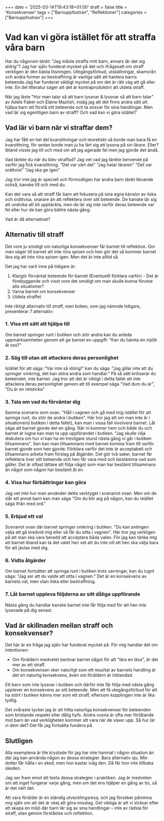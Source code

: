 +++
date = '2025-03-14T19:43:18+01:00'
draft = false
title = 'Konsekvenser'
tags = ["Barnuppfostran", "Reflektioner"]
categories = ["Barnuppfostran"]
+++

# Vad kan vi göra istället för att straffa våra barn
Har du någonsin tänkt: ”Jag måste straffa mitt barn, annars lär det sig aldrig”? Jag har själv funderat mycket på det och ifrågasatt om straff verkligen är den bästa lösningen. Utegångsförbud, utskällningar, skamvrån och andra former av bestraffning är vanliga sätt att hantera barns beteende.Jag har funderat väldigt mycket på om det är rätt väg att gå eller inte. En del litteratur säger att det är kontraproduktivt att utdela straff.

När jag läste "Hur man talar så att barn lyssnar & lyssnar så att barn talar" av Adele Faber och Elaine Mazlish, insåg jag att det finns andra sätt att hjälpa barn att förstå sitt beteende och ta ansvar för sina handlingar. Men vad lär sig egentligen barn av straff? Och vad kan vi göra istället?

## Vad lär vi barn när vi straffar dem?
Jag har fått en hel del kvarsittningar och teoretiskt så borde man bara få en kvarsittning, för sedan borde man ju ha lärt sig att lyssna på sin lärare. Eller? Ibland visste jag till och med om att jag agerade fel men jag gjorde det ändå.

Vad tänkte du när du blev straffad? Jag vet vad jag tänkte beroende på varför jag fick kvarsittning.
"Det var värt det"
"Jag hatar läraren"
"Det var orättvist"
"Jag ska ge igen"

Jag tror inte jag är speciell och förmodligen har andra barn tänkt liknande också, kanske till och med du.

Kan det vara så att straff får barn att fokusera på sina egna känslor av ilska och orättvisa, snarare än att reflektera över sitt beteende. De kanske lär sig att undvika att bli upptäckta, men de lär sig inte varför deras beteende var fel eller hur de kan göra bättre nästa gång.

Vad är då alternativet?

## Alternativ till straff
Det vore ju smidigt om naturliga konsekvenser får barnet till reflektion. Om man säger till barnet att inte röra spisen och hen gör det så kommer barnet lära sig att inte röra spisen igen. Men det är inte alltid så.

Det jag har varit inne på tidigare är:
1. Klargör förväntat beteende för barnet (Eventuellt förklara varför) - Det är förebyggande och visst vore det smidigt om man skulle kunna förutse alla situationer?
2. Varna barnet om konsekvenser
3. Utdela straffet

Inte riktigt alternativ till straff, men boken, som jag nämnde tidigare, presenterar 7 alternativ:
### 1. Visa ett sätt att hjälpa till
Om barnet springer runt i butiken och stör andra kan du avleda uppmärksamheten genom att ge barnet en uppgift: "Kan du hämta en mjölk åt oss?"

### 2. Säg till utan att attackera deras personlighet
Istället för att säga: ”Var inte så störig!”<!-- skriv ett avsnitt om etiketter --> kan du säga: ”Jag gillar inte att du springer omkring, det kan störa andra som handlar.” På så sätt kritiserar du beteendet, inte barnet.
Jag tror att det är viktigt i detta fallet att inte attackera deras personlighet genom att till exempel säga "Vad dum du är", "Du är en retsticka"

### 3. Tala om vad du förväntar dig
Samma scenario som ovan. "Håll i vagnen och gå med mig istället för att springa runt, du stör de andra i butiken". Här tror jag att om man inte är i situationen(i butiken i detta fallet), kan man i vissa fall involvera barnet. Låt säga att barnet gjorde det en gång. När ni kommer hem och både du och barnet är lugna kan man ta upp uppförandet i butiken.
"Jag skulle vilja diskutera om hur vi kan ha en trevligare stund nästa gång vi går i butiken tillsammans".
Sen kan man tillsammans med barnet komma fram till varför barnet gjorde som hen gjorde. Förklara varför det inte är acceptabelt och tillsammans arbeta fram förslag på åtgärder. Det gör två saker, barnet får reflektera över sitt beteende och hen får vara med och bestämma vad som gäller. Det är oftast lättare att följa något som man har bestämt tillsammans än något som någon har bestämt åt en.

### 4. Visa hur förbättringar kan göra
Jag vet inte hur man använder detta verktyget i scenariot ovan. Men om de slår ett annat barn kan man säga "Om du blir arg på någon, kan du istället säga ifrån med ord."

### 5. Erbjud ett val
Scenariot ovan där barnet springer omkring i butiken. "Du kan antingen välja att gå bredvid mig eller så får du sitta i vagnen".
Här tror jag verkligen på att man ska vara beredd att acceptera båda valen. För jag kan tänka mig att barnet ibland kan ta det valet hen vet att du inte vill att hen ska välja bara för att jävlas med dig.

### 6. Vidta åtgärder
Om barnet fortsätter att springa runt i butiken trots varningar, kan du lugnt säga: "Jag ser att du valde att sitta i vagnen." Det är en konsekvens av barnets val, men utan ilska eller bestraffning.

### 7. Låt barnet uppleva följderna av sitt dåliga uppförande
Nästa gång du handlar kanske barnet inte får följa med för att hen inte lyssnade på dig senast.

## Vad är skillnaden mellan straff och konsekvenser?
Det här är en fråga jag själv har funderat mycket på. För mig handlar det om intentionen:

  - Om föräldern medvetet berövar barnet något för att "lära en läxa", är det mer av ett straff.
  - Om konsekvensen sker naturligt som ett resultat av barnets handling är det en naturlig konsekvens, även om föräldern är inblandad.

Ett barn som inte lyssnar i butiken och därför inte får följa med nästa gång upplever en konsekvens av sitt beteende. Men att få utegångsförbud för att ha stört i butiken känns mer som ett straff, eftersom kopplingen inte är lika tydlig.

Det svåraste tycker jag är att hitta naturliga konsekvenser för beteenden som bristande respekt eller dålig hyfs. Andra vuxna är ofta mer förlåtande mot barn än vad verkligheten kommer att vara när de växer upp. Så hur lär vi dem det? Det får jag fortsätta fundera på.

## Slutligen
Alla exemplena är lite krystade för jag har inte hamnat i någon situation än där jag kan använda någon av dessa strategier. Bara alternativ sju. Min dotter får hålla i en sked, men hon kastar iväg den. Då får hon inte tillbaka skeden.

Jag ser fram emot att testa dessa strategier i praktiken. Jag är medveten om att inget fungerar varje gång, men om det ens hjälper en gång av tio, så är det värt det.

Att vara förälder är en ständig utvecklingsresa, och jag försöker påminna mig själv om att det är okej att göra misstag. Det viktiga är att vi strävar efter att skapa en miljö där barn lär sig av sina handlingar – inte av rädsla för straff, utan genom förståelse och reflektion.

